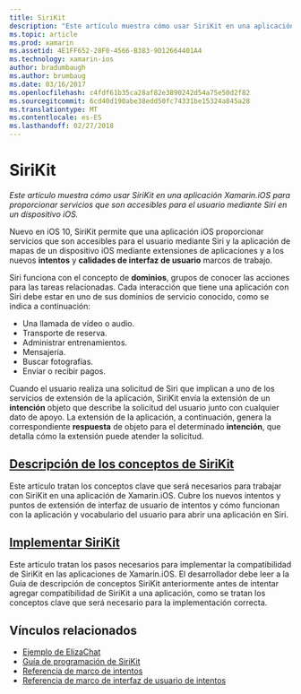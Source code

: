 ```yaml
---
title: SiriKit
description: "Este artículo muestra cómo usar SiriKit en una aplicación Xamarin.iOS para proporcionar servicios que son accesibles para el usuario mediante Siri en un dispositivo iOS."
ms.topic: article
ms.prod: xamarin
ms.assetid: 4E1FF652-28F0-4566-B383-9D12664401A4
ms.technology: xamarin-ios
author: bradumbaugh
ms.author: brumbaug
ms.date: 03/16/2017
ms.openlocfilehash: c4fdf61b35ca28af82e3890242d54a75e50d2f82
ms.sourcegitcommit: 6cd40d190abe38edd50fc74331be15324a845a28
ms.translationtype: MT
ms.contentlocale: es-ES
ms.lasthandoff: 02/27/2018
---
```

# <a name="sirikit"></a>SiriKit

_Este artículo muestra cómo usar SiriKit en una aplicación Xamarin.iOS para proporcionar servicios que son accesibles para el usuario mediante Siri en un dispositivo iOS._

Nuevo en iOS 10, SiriKit permite que una aplicación iOS proporcionar servicios que son accesibles para el usuario mediante Siri y la aplicación de mapas de un dispositivo iOS mediante extensiones de aplicaciones y a los nuevos **intentos** y **calidades de interfaz de usuario** marcos de trabajo.

Siri funciona con el concepto de **dominios**, grupos de conocer las acciones para las tareas relacionadas. Cada interacción que tiene una aplicación con Siri debe estar en uno de sus dominios de servicio conocido, como se indica a continuación:

- Una llamada de vídeo o audio.
- Transporte de reserva.
- Administrar entrenamientos.
- Mensajería.
- Buscar fotografías.
- Enviar o recibir pagos.

Cuando el usuario realiza una solicitud de Siri que implican a uno de los servicios de extensión de la aplicación, SiriKit envía la extensión de un **intención** objeto que describe la solicitud del usuario junto con cualquier dato de apoyo. La extensión de la aplicación, a continuación, genera la correspondiente **respuesta** de objeto para el determinado **intención**, que detalla cómo la extensión puede atender la solicitud.

## <a name="understanding-sirikit-conceptsiosplatformsirikitunderstanding-sirikitmd"></a>[Descripción de los conceptos de SiriKit](~/ios/platform/sirikit/understanding-sirikit.md)

Este artículo tratan los conceptos clave que será necesarios para trabajar con SiriKit en una aplicación de Xamarin.iOS. Cubre los nuevos intentos y puntos de extensión de interfaz de usuario de intentos y cómo funcionan con la aplicación y vocabulario del usuario para abrir una aplicación en Siri.

## <a name="implementing-sirikitiosplatformsirikitimplementing-sirikitmd"></a>[Implementar SiriKit](~/ios/platform/sirikit/implementing-sirikit.md)

Este artículo tratan los pasos necesarios para implementar la compatibilidad de SiriKit en las aplicaciones de Xamarin.iOS. El desarrollador debe leer a la Guía de descripción de conceptos SiriKit anteriormente antes de intentar agregar compatibilidad de SiriKit a una aplicación, como se tratan los conceptos clave que será necesario para la implementación correcta.





## <a name="related-links"></a>Vínculos relacionados

- [Ejemplo de ElizaChat](https://developer.xamarin.com/samples/monotouch/ios10/ElizaChat/)
- [Guía de programación de SiriKit](https://developer.apple.com/library/prerelease/content/documentation/Intents/Conceptual/SiriIntegrationGuide/index.html)
- [Referencia de marco de intentos](https://developer.apple.com/reference/intents)
- [Referencia de marco de interfaz de usuario de intentos](https://developer.apple.com/reference/intentsui)
